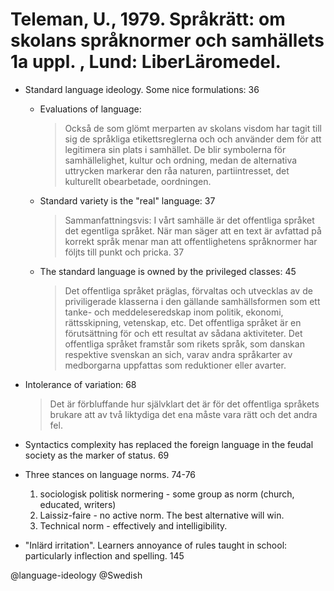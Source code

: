 # Teleman, U., 1979. Språkrätt: om skolans språknormer och samhällets 1a uppl. , Lund: LiberLäromedel.

- Standard language ideology. Some nice formulations: 36

  - Evaluations of language:

    > Också de som glömt merparten av skolans visdom har tagit till sig de språkliga etikettsreglerna och och använder dem för att legitimera sin plats i samhället. De blir symbolerna för samhällelighet, kultur och ordning, medan de alternativa uttrycken markerar den råa naturen, partiintresset, det kulturellt obearbetade, oordningen.

  - Standard variety is the "real" language: 37

    > Sammanfattningsvis: I vårt samhälle är det offentliga språket det egentliga språket. När man säger att en text är avfattad på korrekt språk menar man att offentlighetens språknormer har följts till punkt och pricka. 37

  - The standard language is owned by the privileged classes: 45

    > Det offentliga språket präglas, förvaltas och utvecklas av de priviligerade klasserna i den gällande samhällsformen som ett tanke- och meddeleseredskap inom politik, ekonomi, rättsskipning, vetenskap, etc. Det offentliga språket är en förutsättning för och ett resultat av sådana aktiviteter. Det offentliga språket framstår som rikets språk, som danskan respektive svenskan an sich, varav andra språkarter av medborgarna uppfattas som reduktioner eller avarter.


- Intolerance of variation: 68

  > Det är förbluffande hur självklart det är för det offentliga språkets brukare att av två liktydiga det ena måste vara rätt och det andra fel.

- Syntactics complexity has replaced the foreign language in the feudal society as the marker of status. 69

- Three stances on language norms. 74-76
  1. sociologisk politisk normering - some group as norm (church, educated, writers)
  2. Laissiz-faire - no active norm. The best alternative will win.
  3. Technical norm - effectively and intelligibility.

- "Inlärd irritation". Learners annoyance of rules taught in school: particularly inflection and spelling. 145 

@language-ideology
@Swedish
